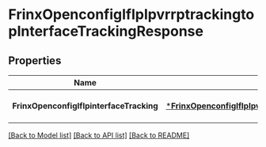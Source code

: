 # FrinxOpenconfigIfIpIpvrrptrackingtopInterfaceTrackingResponse

## Properties
Name | Type | Description | Notes
------------ | ------------- | ------------- | -------------
**FrinxOpenconfigIfIpinterfaceTracking** | [***FrinxOpenconfigIfIpIpvrrptrackingtopInterfaceTracking**](frinx.openconfig.if.ip.ipvrrptrackingtop.InterfaceTracking.md) |  | [optional] [default to null]

[[Back to Model list]](../README.md#documentation-for-models) [[Back to API list]](../README.md#documentation-for-api-endpoints) [[Back to README]](../README.md)


